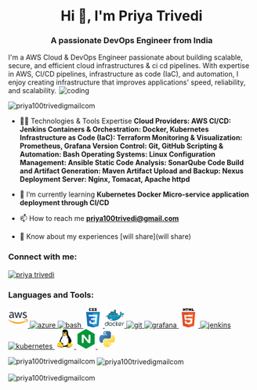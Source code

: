 <h1 align="center">Hi 👋, I'm Priya Trivedi</h1>
<h3 align="center">A passionate DevOps Engineer from India</h3>
<p1 align="right"> I'm a AWS Cloud & DevOps Engineer passionate about building scalable, secure, and efficient cloud infrastructures & ci cd pipelines. With expertise in AWS, CI/CD pipelines, infrastructure as code (IaC), and automation, I enjoy creating infrastructure that improves applications' speed, reliability, and scalability.</p1>
<img align="right" alt="coding" width="400" src="https://user-images.githubusercontent.com/74038190/213910842-5a320d6b-e48f-4d41-a901-0e6a357e8dae.gif">

<p align="left"> <img src="https://komarev.com/ghpvc/?username=priya100trivedigmailcom&label=Profile%20views&color=0e75b6&style=flat" alt="priya100trivedigmailcom" /> </p>


- 👩‍💻 Technologies & Tools Expertise **Cloud Providers: AWS CI/CD: Jenkins Containers & Orchestration: Docker, Kubernetes Infrastructure as Code (IaC): Terraform Monitoring & Visualization: Prometheus, Grafana Version Control: Git, GitHub Scripting & Automation: Bash Operating Systems: Linux Configuration Management: Ansible Static Code Analysis: SonarQube Code Build and Artifact Generation: Maven Artifact Upload and Backup: Nexus Deployment Server: Nginx, Tomacat, Apache httpd**

- 🌱 I’m currently learning **Kubernetes Docker Micro-service application deployment through CI/CD**
- 📫 How to reach me **priya100trivedi@gmail.com**

- 📄 Know about my experiences [will share](will share)

<h3 align="left">Connect with me:</h3>
<p align="left">
<a href="https://linkedin.com/in/priya trivedi" target="blank"><img align="center" src="https://raw.githubusercontent.com/rahuldkjain/github-profile-readme-generator/master/src/images/icons/Social/linked-in-alt.svg" alt="priya trivedi" height="30" width="40" /></a>
</p>

<h3 align="left">Languages and Tools:</h3>
<p align="left"> <a href="https://aws.amazon.com" target="_blank" rel="noreferrer"> <img src="https://raw.githubusercontent.com/devicons/devicon/master/icons/amazonwebservices/amazonwebservices-original-wordmark.svg" alt="aws" width="40" height="40"/> </a> <a href="https://azure.microsoft.com/en-in/" target="_blank" rel="noreferrer"> <img src="https://www.vectorlogo.zone/logos/microsoft_azure/microsoft_azure-icon.svg" alt="azure" width="40" height="40"/> </a> <a href="https://www.gnu.org/software/bash/" target="_blank" rel="noreferrer"> <img src="https://www.vectorlogo.zone/logos/gnu_bash/gnu_bash-icon.svg" alt="bash" width="40" height="40"/> </a> <a href="https://www.w3schools.com/css/" target="_blank" rel="noreferrer"> <img src="https://raw.githubusercontent.com/devicons/devicon/master/icons/css3/css3-original-wordmark.svg" alt="css3" width="40" height="40"/> </a> <a href="https://www.docker.com/" target="_blank" rel="noreferrer"> <img src="https://raw.githubusercontent.com/devicons/devicon/master/icons/docker/docker-original-wordmark.svg" alt="docker" width="40" height="40"/> </a> <a href="https://git-scm.com/" target="_blank" rel="noreferrer"> <img src="https://www.vectorlogo.zone/logos/git-scm/git-scm-icon.svg" alt="git" width="40" height="40"/> </a> <a href="https://grafana.com" target="_blank" rel="noreferrer"> <img src="https://www.vectorlogo.zone/logos/grafana/grafana-icon.svg" alt="grafana" width="40" height="40"/> </a> <a href="https://www.w3.org/html/" target="_blank" rel="noreferrer"> <img src="https://raw.githubusercontent.com/devicons/devicon/master/icons/html5/html5-original-wordmark.svg" alt="html5" width="40" height="40"/> </a> <a href="https://www.jenkins.io" target="_blank" rel="noreferrer"> <img src="https://www.vectorlogo.zone/logos/jenkins/jenkins-icon.svg" alt="jenkins" width="40" height="40"/> </a> <a href="https://kubernetes.io" target="_blank" rel="noreferrer"> <img src="https://www.vectorlogo.zone/logos/kubernetes/kubernetes-icon.svg" alt="kubernetes" width="40" height="40"/> </a> <a href="https://www.linux.org/" target="_blank" rel="noreferrer"> <img src="https://raw.githubusercontent.com/devicons/devicon/master/icons/linux/linux-original.svg" alt="linux" width="40" height="40"/> </a> <a href="https://www.nginx.com" target="_blank" rel="noreferrer"> <img src="https://raw.githubusercontent.com/devicons/devicon/master/icons/nginx/nginx-original.svg" alt="nginx" width="40" height="40"/> </a> <a href="https://www.python.org" target="_blank" rel="noreferrer"> <img src="https://raw.githubusercontent.com/devicons/devicon/master/icons/python/python-original.svg" alt="python" width="40" height="40"/> </a> </p>

<p><img align="left" src="https://github-readme-stats.vercel.app/api/top-langs?username=priya100trivedigmailcom&show_icons=true&locale=en&layout=compact" alt="priya100trivedigmailcom" /></p>

<p>&nbsp;<img align="center" src="https://github-readme-stats.vercel.app/api?username=priya100trivedigmailcom&show_icons=true&locale=en" alt="priya100trivedigmailcom" /></p>

<p><img align="center" src="https://github-readme-streak-stats.herokuapp.com/?user=priya100trivedigmailcom&" alt="priya100trivedigmailcom" /></p>
